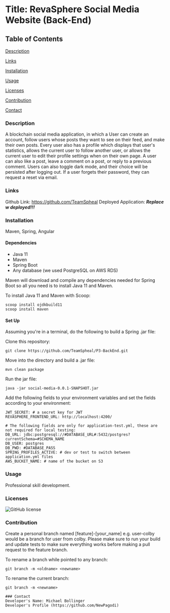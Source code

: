 # Title: RevaSphere Social Media Website (Back-End)

## Table of Contents

[Description](#description)

[Links](#links)

[Installation](#installation)

[Usage](#usage)

[Licenses](#licenses)

[Contribution](#contribution)

[Contact](#contact)

### Description
A blockchain social media application, in which a User can create an account, follow users whose posts they want to see on their feed, and make their own posts. Every user also has a profile which displays that user's statistics, allows the current user to follow another user, or allows the current user to edit their profile settings when on their own page. A user can also like a post, leave a comment on a post, or reply to a previous comment. Users can also toggle dark mode, and their choice will be persisted after logging out. If a user forgets their password, they can request a reset via email.

### Links
Github Link: https://github.com/TeamSpheal
Deployed Application: ***Replace w deployed!!!***

### Installation
Maven, Spring, Angular
#### Dependencies
* Java 11
* Maven
* Spring Boot
* Any database (we used PostgreSQL on AWS RDS)

Maven will download and compile any dependencies needed for Spring Boot so all you need is to install Java 11 and Maven.

To install Java 11 and Maven with Scoop:
```
scoop install ojdkbuild11
scoop install maven
```

#### Set Up
Assuming you're in a terminal, do the following to build a Spring .jar file:

Clone this repository:
```
git clone https://github.com/TeamSpheal/P3-BackEnd.git
```
Move into the directory and build a .jar file:
```
mvn clean package
```
Run the jar file:
```
java -jar social-media-0.0.1-SNAPSHOT.jar
```

Add the following fields to your environment variables and set the fields according to your environment:
```
JWT_SECRET: # a secret key for JWT
REVASPHERE_FRONTEND_URL: http://localhost:4200/

# The following fields are only for application-test.yml, these are not required for local testing:
DB_URL: jdbc:postgresql://#DATABASE_URL#:5432/postgres?currentSchema=#SCHEMA_NAME
DB_USER: postgres
DB_PWD: #DATABASE_PASS
SPRING_PROFILES_ACTIVE: # dev or test to switch between application.yml files
AWS_BUCKET_NAME: # name of the bucket on S3
```

### Usage
Professional skill development.

### Licenses
![GitHub license](https://img.shields.io/badge/license-MIT-blue.svg)

### Contribution
Create a personal branch named [feature]-[your_name] e.g. user-colby would be a branch for user from colby. 
Please make sure to run your build and update tests to make sure everything works before making a pull request to the feature branch.

To rename a branch while pointed to any branch:
```
git branch -m <oldname> <newname>
```
To rename the current branch:
```
git branch -m <newname>

### Contact
Developer's Name: Michael Bollinger
Developer's Profile (https://github.com/NewPagodi)
